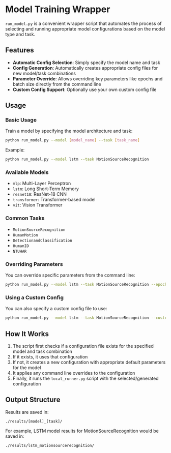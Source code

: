 # Model Training Wrapper

`run_model.py` is a convenient wrapper script that automates the process of selecting and running appropriate model configurations based on the model type and task.

## Features

- **Automatic Config Selection**: Simply specify the model name and task
- **Config Generation**: Automatically creates appropriate config files for new model/task combinations
- **Parameter Override**: Allows overriding key parameters like epochs and batch size directly from the command line
- **Custom Config Support**: Optionally use your own custom config file

## Usage

### Basic Usage

Train a model by specifying the model architecture and task:

```bash
python run_model.py --model [model_name] --task [task_name]
```

Example:
```bash
python run_model.py --model lstm --task MotionSourceRecognition
```

### Available Models

- `mlp`: Multi-Layer Perceptron
- `lstm`: Long Short-Term Memory
- `resnet18`: ResNet-18 CNN
- `transformer`: Transformer-based model
- `vit`: Vision Transformer

### Common Tasks

- `MotionSourceRecognition`
- `HumanMotion`
- `DetectionandClassification`
- `HumanID`
- `NTUHAR`

### Overriding Parameters

You can override specific parameters from the command line:

```bash
python run_model.py --model lstm --task MotionSourceRecognition --epochs 20 --batch_size 64
```

### Using a Custom Config

You can also specify a custom config file to use:

```bash
python run_model.py --model lstm --task MotionSourceRecognition --custom_config my_custom_config.json
```

## How It Works

1. The script first checks if a configuration file exists for the specified model and task combination
2. If it exists, it uses that configuration
3. If not, it creates a new configuration with appropriate default parameters for the model
4. It applies any command line overrides to the configuration
5. Finally, it runs the `local_runner.py` script with the selected/generated configuration

## Output Structure

Results are saved in:
```
./results/[model]_[task]/
```

For example, LSTM model results for MotionSourceRecognition would be saved in:
```
./results/lstm_motionsourcerecognition/
``` 